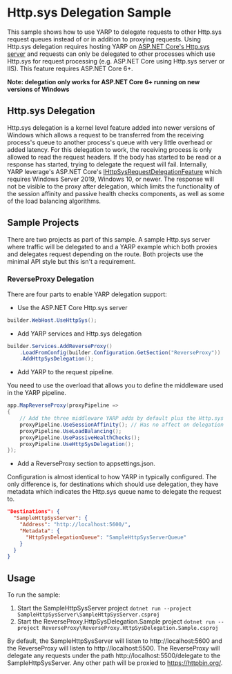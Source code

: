 # Http.sys Delegation Sample
This sample shows how to use YARP to delegate requests to other Http.sys request queues instead of or in addition to proxying requests. Using Http.sys delegation requires hosting YARP on [ASP.NET Core's Http.sys server](https://docs.microsoft.com/aspnet/core/fundamentals/servers/httpsys) and requests can only be delegated to other processes which use Http.sys for request processing (e.g. ASP.NET Core using Http.sys server or IIS). This feature requires ASP.NET Core 6+.

**Note: delegation only works for ASP.NET Core 6+ running on new versions of Windows**

## Http.sys Delegation
Http.sys delegation is a kernel level feature added into newer versions of Windows which allows a request to be transferred from the receiving process's queue to another process's queue with very little overhead or added latency. For this delegation to work, the receiving process is only allowed to read the request headers. If the body has started to be read or a response has started, trying to delegate the request will fail. Internally, YARP leverage's ASP.NET Core's [IHttpSysRequestDelegationFeature](https://docs.microsoft.com/dotnet/api/microsoft.aspnetcore.server.httpsys.ihttpsysrequestdelegationfeature) which requires Windows Server 2019, Windows 10, or newer. The response will not be visible to the proxy after delegation, which limits the functionality of the session affinity and passive health checks components, as well as some of the load balancing algorithms.

## Sample Projects
There are two projects as part of this sample. A sample Http.sys server where traffic will be delegated to and a YARP example which both proxies and delegates request depending on the route. Both projects use the minimal API style but this isn't a requirement.

### ReverseProxy Delegation

There are four parts to enable YARP delegation support:
- Use the ASP.NET Core Http.sys server
```c#
builder.WebHost.UseHttpSys();
```
- Add YARP services and Http.sys delegation
```c#
builder.Services.AddReverseProxy()
    .LoadFromConfig(builder.Configuration.GetSection("ReverseProxy"))
    .AddHttpSysDelegation();
```
- Add YARP to the request pipeline. 

You need to use the overload that allows you to define the middleware used in the YARP pipeline. 
```c#
app.MapReverseProxy(proxyPipeline =>
{
    // Add the three middleware YARP adds by default plus the Http.sys delegation middleware
    proxyPipeline.UseSessionAffinity(); // Has no affect on delegation destinations because the response doesn't go through YARP
    proxyPipeline.UseLoadBalancing();
    proxyPipeline.UsePassiveHealthChecks();
    proxyPipeline.UseHttpSysDelegation();
});
```
- Add a ReverseProxy section to appsettings.json. 

Configuration is almost identical to how YARP in typically configured. The only difference is, for destinations which should use delegation, they have metadata which indicates the Http.sys queue name to delegate the request to.
```json
"Destinations": {
  "SampleHttpSysServer": {
    "Address": "http://localhost:5600/",
    "Metadata": {
      "HttpSysDelegationQueue": "SampleHttpSysServerQueue"
    }
  }
}
```

## Usage
To run the sample:
1. Start the SampleHttpSysServer project `dotnet run --project SampleHttpSysServer\SampleHttpSysServer.csproj`
2. Start the ReverseProxy.HttpSysDelegation.Sample project `dotnet run --project ReverseProxy\ReverseProxy.HttpSysDelegation.Sample.csproj`

By default, the SampleHttpSysServer will listen to http://localhost:5600 and the ReverseProxy will listen to http://localhost:5500. The ReverseProxy will delegate any requests under the path http://localhost:5500/delegate to the SampleHttpSysServer. Any other path will be proxied to https://httpbin.org/.

